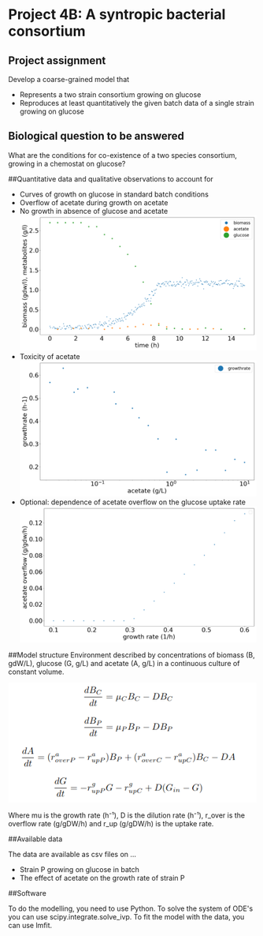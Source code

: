 # Project 4B: A syntropic bacterial consortium
## Project assignment
Develop a coarse-grained model that

 - Represents a two strain consortium growing on glucose 
 - Reproduces at least quantitatively the given batch data of a single strain growing on glucose
 
## Biological question to be answered
What are the conditions for co-existence of a two species consortium, growing in a chemostat on glucose?

##Quantitative data and qualitative observations to account for

 - Curves of growth on glucose in standard batch conditions
 - Overflow of acetate during growth on acetate
 - No growth in absence of glucose and acetate 
 ![](../../assets/images/project4/glucose.png)
 - Toxicity of acetate
 ![](../../assets/images/project4/acetate_growthrate.png)
 - Optional: dependence of acetate overflow on the glucose uptake rate 
 ![](../../assets/images/project4/overlow_growth_rate.png)
 
##Model structure
Environment described by concentrations of biomass (B, gdW/L), glucose (G, g/L) and acetate (A, g/L) in a continuous culture of constant volume.

![](../../assets/images/project4/4C_environment.png)

Where mu is the growth rate (h⁻¹), D is the dilution rate (h⁻¹), r\_over is the overflow rate (g/gDW/h) and r\_up (g/gDW/h) is the uptake rate. 

##Available data

The data are available as csv files on ...
 
 - Strain P growing on glucose in batch
 - The effect of acetate on the growth rate of strain P
 
##Software

To do the modelling, you need to use Python. To solve the system of ODE's you can use scipy.integrate.solve_ivp. To fit the model with the data, you can use lmfit. 
 
    
 
 
 
